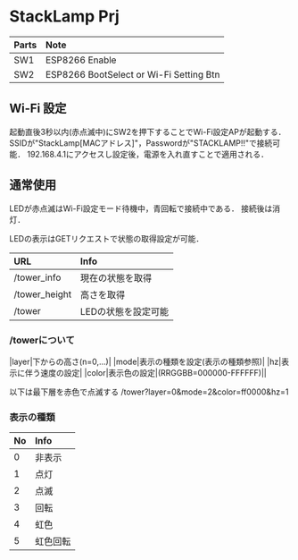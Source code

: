 # StackLamp Prj

|Parts|Note|
|:--|:--|
|SW1|ESP8266 Enable|
|SW2|ESP8266 BootSelect or Wi-Fi Setting Btn|

## Wi-Fi 設定
起動直後3秒以内(赤点滅中)にSW2を押下することでWi-Fi設定APが起動する．  
SSIDが"StackLamp\[MACアドレス\]"，Passwordが"STACKLAMP!!"で接続可能．
192.168.4.1にアクセスし設定後，電源を入れ直すことで適用される．

## 通常使用
LEDが赤点滅はWi-Fi設定モード待機中，青回転で接続中である．
接続後は消灯．

LEDの表示はGETリクエストで状態の取得設定が可能．

|URL|Info|
|:--|:--|
|/tower_info|現在の状態を取得|
|/tower_height|高さを取得|
|/tower|LEDの状態を設定可能|

### /towerについて
|layer|下からの高さ(n=0,...)|
|mode|表示の種類を設定(表示の種類参照)|
|hz|表示に伴う速度の設定|
|color|表示色の設定|(RRGGBB=000000-FFFFFF)||


以下は最下層を赤色で点滅する
/tower?layer=0&mode=2&color=ff0000&hz=1
### 表示の種類
|No|Info|
|:--|:--|
|0|非表示|
|1|点灯|
|2|点滅|
|3|回転|
|4|虹色|
|5|虹色回転|
